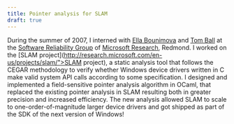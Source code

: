 ```yaml
---
title: Pointer analysis for SLAM
draft: true
---
```


During the summer of 2007, I interned with
[Ella Bounimova](http://research.microsoft.com/en-us/people/ellab/) and
[Tom Ball](http://research.microsoft.com/en-us/people/tball/) at the
[Software Reliability Group](http://research.microsoft.com/en-us/groups/srr/default.aspx) of
[Microsoft Research](http://research.microsoft.com/), Redmond. I worked on the
[SLAM project](http://research.microsoft.com/en-us/projects/slam/">SLAM project), a static analysis
tool that follows the CEGAR methodology to verify whether Windows device drivers written in C make
valid system API calls according to some specification. I designed and implemented a field-sensitive
pointer analysis algorithm in OCaml, that replaced the existing pointer analysis in SLAM resulting
both in greater precision and increased efficiency. The new analysis allowed SLAM to scale to
one-order-of-magnitude larger device drivers and got shipped as part of the SDK of the next version
of Windows!

